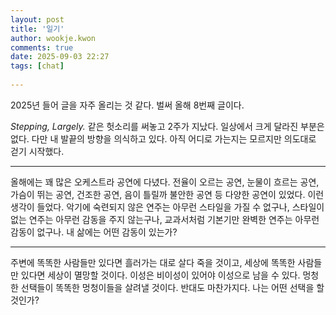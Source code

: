 ```yaml
---  
layout: post  
title: '일기'  
author: wookje.kwon  
comments: true  
date: 2025-09-03 22:27  
tags: [chat]  
  
---  
```


2025년 들어 글을 자주 올리는 것 같다. 벌써 올해 8번째 글이다.  

_Stepping, Largely._ 같은 헛소리를 써놓고 2주가 지났다. 일상에서 크게 달라진 부분은 없다. 다만 내 발끝의 방향을 의식하고 있다. 아직 어디로 가는지는 모르지만 의도대로 걷기 시작했다.  

---

올해에는 꽤 많은 오케스트라 공연에 다녔다. 전율이 오르는 공연, 눈물이 흐르는 공연, 가슴이 뛰는 공연, 건조한 공연, 음이 틀릴까 불안한 공연 등 다양한 공연이 있었다. 이런 생각이 들었다. 악기에 숙련되지 않은 연주는 아무런 스타일을 가질 수 없구나, 스타일이 없는 연주는 아무런 감동을 주지 않는구나, 교과서처럼 기본기만 완벽한 연주는 아무런 감동이 없구나. 내 삶에는 어떤 감동이 있는가?  

---

주변에 똑똑한 사람들만 있다면 흘러가는 대로 살다 죽을 것이고, 세상에 똑똑한 사람들만 있다면 세상이 멸망할 것이다. 이성은 비이성이 있어야 이성으로 남을 수 있다. 멍청한 선택들이 똑똑한 멍청이들을 살려낼 것이다. 반대도 마찬가지다. 나는 어떤 선택을 할 것인가?  


